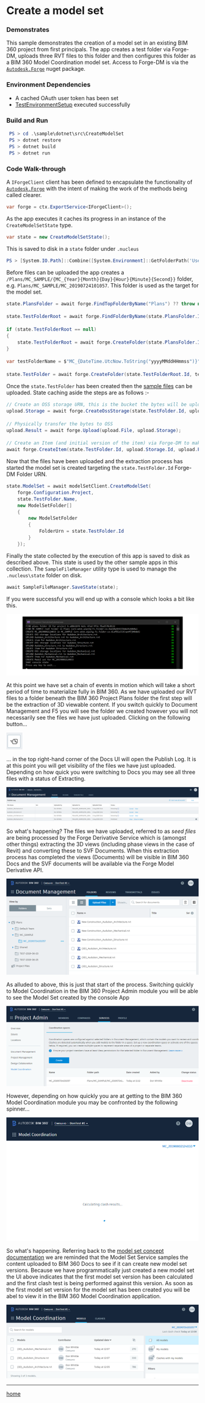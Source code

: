 # Create a model set

### Demonstrates

This sample demonstrates the creation of a model set in an existing BIM 360 project from first principals. The app creates a test folder via Forge-DM, uploads three RVT files to this folder and then configures this folder as a BIM 360 Model Coordination model set. Access to Forge-DM is via the [`Autodesk.Forge`](https://www.nuget.org/packages/Autodesk.Forge/) nuget package.

### Environment Dependencies

- A cached OAuth user token has been set
- [TestEnvironmentSetup](../TestEnvironmentSetup/README.md) executed successfully

### Build and Run

```powershell
 PS > cd .\sample\dotnet\src\CreateModelSet
 PS > dotnet restore
 PS > dotnet build
 PS > dotnet run
```

### Code Walk-through

A `IForgeClient` client has been defined to encapsulate the functionality of [`Autodesk.Forge`](https://www.nuget.org/packages/Autodesk.Forge/) with the intent of making the work of the methods being called clearer.

```csharp
var forge = ctx.ExportService<IForgeClient>();
```

As the app executes it caches its progress in an instance of the `CreateModelSetState` type.

```csharp
var state = new CreateModelSetState();
```

This is saved to disk in a `state` folder under `.nucleus`

```powershell
PS > [System.IO.Path]::Combine([System.Environment]::GetFolderPath('UserProfile'), '.nucleus', 'state', 'CreateModelSetState')
```

Before files can be uploaded the app creates a `/Plans/MC_SAMPLE/{MC_{Year}{Month}{Day}{Hour}{Minute}{Second}}` folder, e.g. `Plans/MC_SAMPLE/MC_20190724101057`. This folder is used as the target for the model set.

```csharp
state.PlansFolder = await forge.FindTopFolderByName("Plans") ?? throw new InvalidOperationException("Could not find Plans folder!");

state.TestFolderRoot = await forge.FindFolderByName(state.PlansFolder.Id, SampleConstants.MC_SAMPLE_FOLDER_NAME);

if (state.TestFolderRoot == null)
{
    state.TestFolderRoot = await forge.CreateFolder(state.PlansFolder.Id, SampleConstants.MC_SAMPLE_FOLDER_NAME) ?? throw new InvalidOperationException($"Create {SampleConstants.MC_SAMPLE_FOLDER_NAME} failed!");
}

var testFolderName = $"MC_{DateTime.UtcNow.ToString("yyyyMMddHHmmss")}";

state.TestFolder = await forge.CreateFolder(state.TestFolderRoot.Id, testFolderName) ?? throw new InvalidOperationException($"Create {testFolderName} failed!");
```

Once the `state.TestFolder` has been created then the [sample files](../../../files/audubon-v1) can be uploaded. State caching aside the steps are as follows :-

```csharp
// Create an OSS storage URN, this is the bucket the bytes will be uploaded to
upload.Storage = await forge.CreateOssStorage(state.TestFolder.Id, upload.File.Name) ?? throw new InvalidOperationException($"Crete OSS storage object for {upload.File.Name} failed!");

// Physically transfer the bytes to OSS
upload.Result = await forge.Upload(upload.File, upload.Storage);

// Create an Item (and initial version of the item) via Forge-DM to make the system aware of the content
await forge.CreateItem(state.TestFolder.Id, upload.Storage.Id, upload.File.Name);
```

Now that the files have been uploaded and the extraction process has started the model set is created targeting the `state.TestFolder.Id` Forge-DM Folder URN.

```csharp
state.ModelSet = await modelSetClient.CreateModelSet(
    forge.Configuration.Project,
    state.TestFolder.Name,
    new ModelSetFolder[]
    {
        new ModelSetFolder
        {
            FolderUrn = state.TestFolder.Id
        }
    });
```

Finally the state collected by the execution of this app is saved to disk as described above. This state is used by the other sample apps in this collection. The `SampleFileManager` utility type is used to manage the `.nucleus\state` folder on disk.

```csharp
await SampleFileManager.SaveState(state);
```

If you were successful you will end up with a console which looks a bit like this.

![alt step1](../../../../doc/img/createmodelset-0.png)

At this point we have set a chain of events in motion which will take a short period of time to materialize fully in BIM 360. As we have uploaded our RVT files to a folder beneath the BIM 360 Project Plans folder the first step will be the extraction of 3D viewable content. If you switch quickly to Document Management and F5 you will see the folder we created however you will not necessarily see the files we have just uploaded. Clicking on the following button...

![alt step1](../../../../doc/img/createmodelset-1.png)

... in the top right-hand corner of the Docs UI will open the Publish Log. It is at this point you will get visibility of the files we have just uploaded. Depending on how quick you were switching to Docs you may see all three files with a status of Extracting.

![alt step1](../../../../doc/img/createmodelset-2.png)

So what's happening? The files we have uploaded, referred to as _seed files_ are being processed by the Forge Derivative Service which is (amongst other things) extracting the 3D views (including phase views in the case of Revit) and converting these to SVF Documents. When this extraction process has completed the views (Documents) will be visible in BIM 360 Docs and the SVF documents will be available via the Forge Model Derivative API. 

![alt step2](../../../../doc/img/createmodelset-3.png)

As alluded to above, this is just that start of the process. Switching quickly to Model Coordination in the BIM 360 Project Admin module you will be able to see the Model Set created by the console App

![alt step3](../../../../doc/img/createmodelset-4.png)

However, depending on how quickly you are at getting to the BIM 360 Model Coordination module you may be confronted by the following spinner...

![alt step3](../../../../doc/img/createmodelset-5.png)

So what's happening. Referring back to the [model set concept documentation](../../../../doc/model-sets.md) we are reminded that the Model Set Service samples the content uploaded to BIM 360 Docs to see if it can create new model set versions. Because we have programmatically just created a new model set the UI above indicates that the first model set version has been calculated and the first clash test is being performed against this version. As soon as the first model set version for the model set has been created you will be abel to view it in the BIM 360 Model Coordination application.

![alt step4](../../../../doc/img/createmodelset-6.png)

---
[home](../../../../README.md)